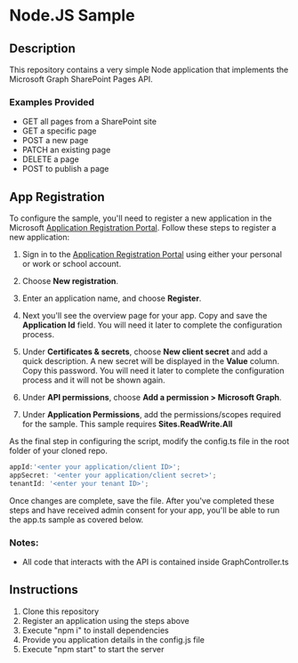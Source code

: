 # Node.JS Sample

## Description
This repository contains a very simple Node application that implements the Microsoft Graph SharePoint Pages API.

### Examples Provided
- GET all pages from a SharePoint site
- GET a specific page
- POST a new page
- PATCH an existing page
- DELETE a page
- POST to publish a page

## App Registration
To configure the sample, you'll need to register a new application in the Microsoft [Application Registration Portal](https://portal.azure.com/#blade/Microsoft_AAD_IAM/ActiveDirectoryMenuBlade/RegisteredApps).
Follow these steps to register a new application:
1. Sign in to the [Application Registration Portal](https://portal.azure.com/#blade/Microsoft_AAD_IAM/ActiveDirectoryMenuBlade/RegisteredApps) using either your personal or work or school account.

2. Choose **New registration**.

3. Enter an application name, and choose **Register**.

4. Next you'll see the overview page for your app. Copy and save the **Application Id** field. You will need it later to complete the configuration process.

5. Under **Certificates & secrets**, choose **New client secret** and add a quick description. A new secret will be displayed in the **Value** column. Copy this password. You will need it later to complete the configuration process and it will not be shown again.

6. Under **API permissions**, choose **Add a permission > Microsoft Graph**.

7. Under **Application Permissions**, add the permissions/scopes required for the sample. This sample requires **Sites.ReadWrite.All**

As the final step in configuring the script, modify the config.ts file in the root folder of your cloned repo.
```typescript
appId:'<enter your application/client ID>';
appSecret: '<enter your application/client secret>';
tenantId: '<enter your tenant ID>';
```
Once changes are complete, save the file. After you've completed these steps and have received admin consent for your app, you'll be able to run the app.ts sample as covered below.

### Notes:
- All code that interacts with the API is contained inside GraphController.ts

## Instructions
1) Clone this repository
2) Register an application using the steps above
3) Execute "npm i" to install dependencies
4) Provide you application details in the config.js file
5) Execute "npm start" to start the server
